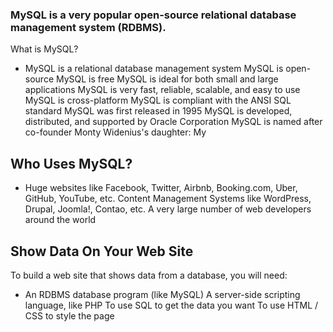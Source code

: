 ### MySQL is a very popular open-source relational database management system (RDBMS).
 What is MySQL?

- MySQL is a relational database management system
    MySQL is open-source
    MySQL is free
    MySQL is ideal for both small and large applications
    MySQL is very fast, reliable, scalable, and easy to use
    MySQL is cross-platform
    MySQL is compliant with the ANSI SQL standard
    MySQL was first released in 1995
    MySQL is developed, distributed, and supported by Oracle Corporation
    MySQL is named after co-founder Monty Widenius's daughter: My

## Who Uses MySQL?

- Huge websites like Facebook, Twitter, Airbnb, Booking.com, Uber, GitHub, YouTube, etc.
    Content Management Systems like WordPress, Drupal, Joomla!, Contao, etc.
    A very large number of web developers around the world

## Show Data On Your Web Site

To build a web site that shows data from a database, you will need:

- An RDBMS database program (like MySQL)
    A server-side scripting language, like PHP
    To use SQL to get the data you want
    To use HTML / CSS to style the page

